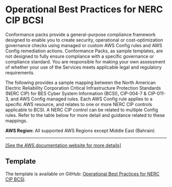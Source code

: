 # Operational Best Practices for NERC CIP BCSI<a name="operational-best-practices-for-nerc"></a>

Conformance packs provide a general\-purpose compliance framework designed to enable you to create security, operational or cost\-optimization governance checks using managed or custom AWS Config rules and AWS Config remediation actions\. Conformance Packs, as sample templates, are not designed to fully ensure compliance with a specific governance or compliance standard\. You are responsible for making your own assessment of whether your use of the Services meets applicable legal and regulatory requirements\.

The following provides a sample mapping between the North American Electric Reliability Corporation Critical Infrastructure Protection Standards \(NERC CIP\) for BES Cyber System Information \(BCSI\), CIP\-004\-7 & CIP\-011\-3, and AWS Config managed rules\. Each AWS Config rule applies to a specific AWS resource, and relates to one or more NERC CIP controls applicable to BCSI\. A NERC CIP control can be related to multiple Config rules\. Refer to the table below for more detail and guidance related to these mappings\.

**AWS Region:** All supported AWS Regions except Middle East \(Bahrain\)


****  
[\[See the AWS documentation website for more details\]](http://docs.aws.amazon.com/config/latest/developerguide/operational-best-practices-for-nerc.html)

## Template<a name="nerc-conformance-pack-sample"></a>

The template is available on GitHub: [Operational Best Practices for NERC CIP BCSI](https://github.com/awslabs/aws-config-rules/blob/master/aws-config-conformance-packs/Operational-Best-Practices-for-NERC-CIP-BCSI.yaml)\.